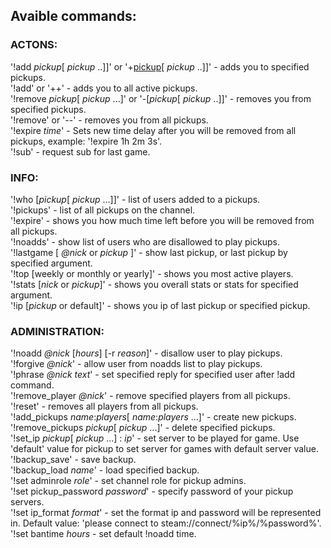 ## Avaible commands:
### ACTONS:
'!add <i>pickup</i>[ <i>pickup</i> ..]]' or '+<u>pickup</u>[ <i>pickup</i> ..]]' - adds you to specified pickups.   
'!add' or '++' - adds you to all active pickups.    
'!remove <i>pickup</i>[ <i>pickup</i> ...]' or '-[<i>pickup</i>[ <i>pickup</i> ..]]' - removes you from specified pickups.  
'!remove' or '--' - removes you from all pickups.   
'!expire <i>time</i>' - Sets new time delay after you will be removed from all pickups, example: '!expire 1h 2m 3s'.     
'!sub' - request sub for last game.

### INFO:
'!who [<i>pickup</i>[ <i>pickup</i> ...]]' - list of users added to a pickups.    
'!pickups' - list of all pickups on the channel.    
'!expire' - shows you how much time left before you will be removed from all pickups.   
'!noadds' - show list of users who are disallowed to play pickups.  
'!lastgame [ <i>@nick</i> or <i>pickup</i> ]' - show last pickup, or last pickup by specified argument.     
'!top [weekly or monthly or yearly]' - shows you most active players.   
'!stats [<i>nick</i> or <i>pickup</i>]' - shows you overall stats or stats for specified argument.    
'!ip [<i>pickup</i> or default]' - shows you ip of last pickup or specified pickup.  

### ADMINISTRATION:
'!noadd <i>@nick</i> [<i>hours</i>] [-r <i>reason</i>]' - disallow user to play pickups.   
'!forgive <i>@nick</i>' - allow user from noadds list to play pickups.   
'!phrase <i>@nick</i> <i>text</i>' - set specified reply for specified user after !add command.   
'!remove_player <i>@nick</i>' - remove specified players from all pickups.   
'!reset' - removes all players from all pickups.    
'!add_pickups <i>name</i>:<i>players</i>[ <i>name</i>:<i>players</i> ...]' - create new pickups.    
'!remove_pickups <i>pickup</i>[ <i>pickup</i> ...]' - delete specified pickups.   
'!set_ip <i>pickup</i>[ <i>pickup</i> ...] : <i>ip</i>' - set server to be played for game. Use 'default' value for pickup to set server for games with default server value.  
'!backup_save' - save backup.   
'!backup_load <i>name</i>' - load specified backup.  
'!set adminrole <i>role</i>' - set channel role for pickup admins.   
'!set pickup_password <i>password</i>' - specify password of your pickup servers.    
'!set ip_format <i>format</i>' - set the format ip and password will be represented in. Default value: 'please connect to steam://connect/%ip%/%password%'.  
'!set bantime <i>hours</i> - set default !noadd time.